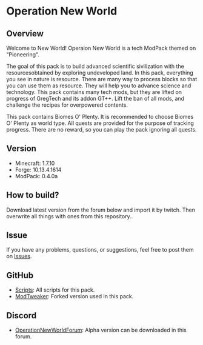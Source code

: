 # Operation New World

## Overview

Welcome to New World! Operaion New World is a tech ModPack themed on "Pioneering".  

The goal of this pack is to build advanced scientific sivilization with the resourcesobtained by exploring undeveloped land.
In this pack, everything you see in nature is resource. There are many way to process blocks so that you can use them as resource.
They will help you to advance science and technology. This pack contains many tech mods, but they are lifted on progress of GregTech
and its addon GT++. Lift the ban of all mods, and challenge the recipes for overpowered contents.

  This pack contains Biomes O' Plenty. It is recommended to choose Biomes O' Plenty as world type. All quests are provided for the purpose of tracking progress.
There are no reward, so you can play the pack ignoring all quests.

## Version

- Minecraft: 1.7.10
- Forge: 10.13.4.1614
- ModPack: 0.4.0a

## How to build?
Download latest version from the forum below and import it by twitch. Then overwrite all things with ones from this repository..

## Issue
If you have any problems, questions, or suggestions, feel free to post them on [Issues](https://github.com/RayStarkMC/OperationNewWorld/issues).

## GitHub
- [Scripts](https://github.com/RayStarkMC/OperationNewWorld): All scripts for this pack.
- [ModTweaker](https://github.com/RayStarkMC/ModTweaker): Forked version used in this pack.

## Discord
- [OperationNewWorldForum](https://discord.gg/b2nwnBd): Alpha version can be downloaded in this forum.
